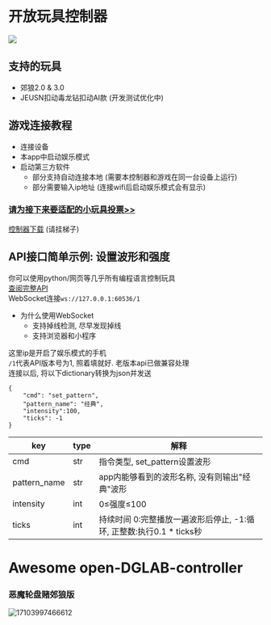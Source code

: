 # 开放玩具控制器
 [![](https://img.shields.io/badge/-TelegramChat-f2f3f4?style=flat-square&logo=Telegram&logoColor=2ca5e0)](https://t.me/dglabfun)
## 支持的玩具
- 郊狼2.0 & 3.0
- JEUSN扣动毒龙钻扣动AI款 (开发测试优化中)
   
## 游戏连接教程
- 连接设备
- 本app中启动娱乐模式
- 启动第三方软件
	- 部分支持自动连接本地 (需要本控制器和游戏在同一台设备上运行)
 	- 部分需要输入ip地址 (连接wifi后启动娱乐模式会有显示)

### [请为接下来要适配的小玩具投票>>](https://jinshuju.net/f/tptsRE)
[控制器下载](https://github.com/open-toys-controller/open-DGLAB-controller/releases/latest) (请挂梯子)

## API接口简单示例: 设置波形和强度
你可以使用python/网页等几乎所有编程语言控制玩具  
[查阅完整API](api.md)  
WebSocket连接`ws://127.0.0.1:60536/1`  
- 为什么使用WebSocket
	- 支持掉线检测, 尽早发现掉线
	- 支持浏览器和小程序

这里ip是开启了娱乐模式的手机  
`/1`代表API版本号为1, 照着填就好. 老版本api已做兼容处理  
连接以后, 将以下dictionary转换为json并发送  
```
{  
    "cmd": "set_pattern",  
    "pattern_name": "经典",  
    "intensity":100,  
    "ticks": -1  
}
```

| key | type | 解释 |
| ---- | ---- | ---- |
| cmd | str | 指令类型, set_pattern设置波形 |
| pattern_name | str | app内能够看到的波形名称, 没有则输出"经典"波形 |
| intensity | int | 0≤强度≤100 |
| ticks | int | 持续时间   0:完整播放一遍波形后停止, -1:循环, 正整数:执行0.1 * ticks秒 |


# Awesome open-DGLAB-controller
### 恶魔轮盘赌郊狼版
![17103997466612](https://github.com/open-toys-controller/open-DGLAB-controller/assets/163114276/e37361f9-3186-4f3e-8a3e-e5b0a13b1d69)
